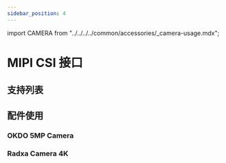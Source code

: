 ```yaml
---
sidebar_position: 4
---
```


import CAMERA from "../../../../common/accessories/\_camera-usage.mdx";

# MIPI CSI 接口

## 支持列表

## 配件使用

### OKDO 5MP Camera

<CAMERA product="ROCK 5A" model="rock-5a" rsetup_path="../../radxa-os/rsetup#overlays" camera="OKDO 5MP Camera" overlays_title="Enable OKDO 5MP Camera" video_dev="/dev/video11" />

### Radxa Camera 4K

<CAMERA product="ROCK 5A" model="rock-5a" rsetup_path="../../radxa-os/rsetup#overlays" camera="瑞莎 4K 摄像头" overlays_title="Enable Radxa Camera 4K" video_dev="/dev/video11" />
